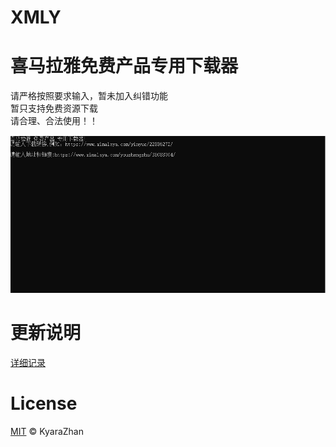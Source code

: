 # XMLY  
# 喜马拉雅免费产品专用下载器  

请严格按照要求输入，暂未加入纠错功能  
暂只支持免费资源下载  
请合理、合法使用！！


<img width="957" alt="image" src="https://github.com/kyarazhan/XMLY/blob/master/picture/readme1.png">  

# 更新说明  
[详细记录](https://github.com/kyarazhan/XMLY/blob/master/UpdateRecord.md)


# License

[MIT](https://github.com/kyarazhan/XMLY/blob/master/LICENSE) © KyaraZhan
